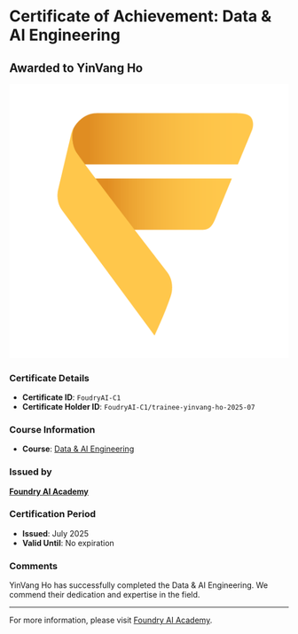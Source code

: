 
# Certificate of Achievement: Data & AI Engineering

## Awarded to **YinVang Ho**

![Certificate Image](trainee-yinvang-ho-2025-07.png)

### Certificate Details
- **Certificate ID**: `FoudryAI-C1`
- **Certificate Holder ID**: `FoudryAI-C1/trainee-yinvang-ho-2025-07`

### Course Information
- **Course**: [Data & AI Engineering](https://www.foundry.academy/)

### Issued by
[**Foundry AI Academy**](https://foundry.academy/) 

### Certification Period
- **Issued**: July 2025
- **Valid Until**: No expiration

### Comments
YinVang Ho has successfully completed the Data & AI Engineering. We commend their dedication and expertise in the field.

---

For more information, please visit [Foundry AI Academy](https://foundry.academy/).
    